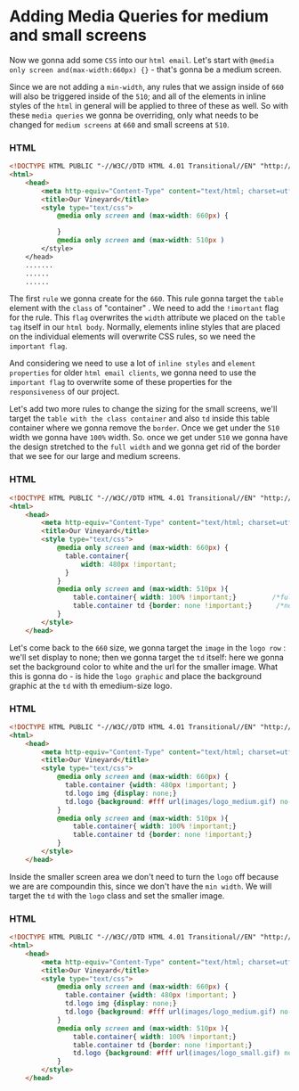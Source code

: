 # Adding Media Queries for medium and small screens

Now we gonna add some `CSS` into our `html email`. Let's start with `@media only screen and(max-width:660px) {}` - that's gonna be a medium screen. 

Since we are not adding a `min-width`, any rules that we assign inside of `660` will also be triggered inside of the `510`; and all of the elements in inline styles of the `html` in general will be applied to three of these as well.  So with these `media queries` we gonna be overriding, only what needs to be changed for `medium screens` at `660` and small screens at `510`. 

### HTML
```html
<!DOCTYPE HTML PUBLIC "-//W3C//DTD HTML 4.01 Transitional//EN" "http://www.w3.org/TR/html4/loose.dtd">
<html>
	<head>
		<meta http-equiv="Content-Type" content="text/html; charset=utf-8">
		<title>Our Vineyard</title>
		<style type="text/css">
			@media only screen and (max-width: 660px) {

			}
			@media only screen and (max-width: 510px )
		</style>
	</head>	
    .......
    ......
    ......
```
The first `rule` we gonna create for the `660`. This rule gonna target the `table `element with the `class` of "container" . We need to add the `!imortant` flag for the rule. This `flag` overwrites the `width` attribute we placed on the `table tag` itself in our `html body`. Normally, elements inline styles that are placed on the individual elements will overwrite CSS rules, so we need the `important flag`. 

And considering we need to use a lot of `inline styles` and `element properties` for older `html email clients`, we gonna need to use the `important flag` to overwrite some of these properties for the `responsiveness` of our project. 

Let's add two more rules to change the sizing for the small screens, we'll target the `table with the class container` and also `td` inside this table container where we gonna remove the `border`. Once we get under the `510` width we gonna have `100%` width. So. once we get under `510` we gonna have the design stretched to the `full width` and we gonna get rid of the border that we see for our large and medium screens. 

### HTML
```html
<!DOCTYPE HTML PUBLIC "-//W3C//DTD HTML 4.01 Transitional//EN" "http://www.w3.org/TR/html4/loose.dtd">
<html>
	<head>
		<meta http-equiv="Content-Type" content="text/html; charset=utf-8">
		<title>Our Vineyard</title>
		<style type="text/css">
			@media only screen and (max-width: 660px) {
              table.container{
				  width: 480px !important;
			  }
			}
			@media only screen and (max-width: 510px ){
				table.container{ width: 100% !important;}         /*full width under 510*/
				table.container td {border: none !important;}      /*no border*/
			}
		</style>
    </head>	
```
Let's come back to the `660` size, we gonna target the `image` in the `logo row` : we'll set display to none; then we gonna target the `td` itself: here we gonna set the background color to white and the url for the smaller image. What this is gonna do - is hide the `logo graphic` and place the background graphic at the `td` with th emedium-size logo.  

### HTML
```html
<!DOCTYPE HTML PUBLIC "-//W3C//DTD HTML 4.01 Transitional//EN" "http://www.w3.org/TR/html4/loose.dtd">
<html>
	<head>
		<meta http-equiv="Content-Type" content="text/html; charset=utf-8">
		<title>Our Vineyard</title>
		<style type="text/css">
			@media only screen and (max-width: 660px) {
              table.container {width: 480px !important; }
			  td.logo img {display: none;}
			  td.logo {background: #fff url(images/logo_medium.gif) no-repeat 10px 10px; height: 45px }
			}
			@media only screen and (max-width: 510px ){
				table.container{ width: 100% !important;}
				table.container td {border: none !important;}
			}
		</style>
    </head>	
```
Inside the smaller screen area we don't need to turn the `logo` off because we are are compoundin this, since we don't have the `min width`. We will target the `td` with the `logo` class and set the smaller image. 

### HTML
```html
<!DOCTYPE HTML PUBLIC "-//W3C//DTD HTML 4.01 Transitional//EN" "http://www.w3.org/TR/html4/loose.dtd">
<html>
	<head>
		<meta http-equiv="Content-Type" content="text/html; charset=utf-8">
		<title>Our Vineyard</title>
		<style type="text/css">
			@media only screen and (max-width: 660px) {
              table.container {width: 480px !important; }
			  td.logo img {display: none;}
			  td.logo {background: #fff url(images/logo_medium.gif) no-repeat 10px 10px; height: 45px }
			}
			@media only screen and (max-width: 510px ){
				table.container{ width: 100% !important;}
				table.container td {border: none !important;}
				td.logo {background: #fff url(images/logo_small.gif) no-repeat center 10px; height: 32px}
			}
		</style>
    </head>
``` 